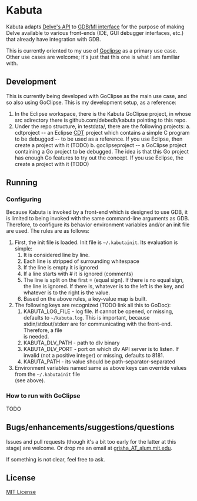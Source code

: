 # Kabuta

Kabuta adapts [Delve's API](https://godoc.org/github.com/derekparker/delve/service/rpc2#RPCServer) to [GDB/MI interface](https://ftp.gnu.org/old-gnu/Manuals/gdb-5.1.1/html_node/gdb_211.html#SEC216) for the purpose of making Delve available to various front-ends (IDE, GUI debugger interfaces, etc.) that already have integration with GDB.

This is currently oriented to my use of [Goclipse](https://goclipse.github.io/) as a primary use case. Other use cases are welcome; it's just that this one is what I am familiar with. 

## Development

This is currently being developed with GoClipse as the main use case, and so also using GoClipse. This is my development setup, as a reference:

 1. In the Eclipse workspace, there is the Kabuta GoClipse project, in whose src sdirectory there is
    github.com/debedb/kabuta pointing to this repo.
 2. Under the repo structure, in testdata/, there are the following projects:
    a. cdtproject -- an Eclipse [CDT](https://eclipse.org/cdt/) project which contains a simple C program   
       to be debugged -- to be used as a reference. If you use Eclipse, then create a project with it 
       (TODO)
    b. goclipseproject -- a GoClipse project containing a Go project to be debugged. The idea is that
       this Go project has enough Go features to try out the concept. If you use Eclipse, the create a
       project with it (TODO)
  
## Running

### Configuring

Because Kabuta is invoked by a front-end which is designed to use GDB, it is limited to being invoked with the same command-line arguments as GDB. Therefore, to configure its behavior environment variables and/or an init file are used. The rules are as follows:

 1. First, the init file is loaded. Init file is `~/.kabutainit`. Its evaluation is simple:
    1. It is considered line by line.
    2. Each line is stripped of surrounding whitespace
    3. If the line is empty it is ignored
    4. If a line starts with # it is ignored (comments)
    5. The line is split on the first = (equal sign). If there is no equal sign, the line is ignored. 
       If there is, whatever is to the left is the key, and whatever is to the right is the value.
    6. Based on the above rules, a key-value map is built. 
 2. The following keys are recognized (TODO link all this to GoDoc):
    1. KABUTA_LOG_FILE - log file. If cannot be opened, or missing, defaults to `~/kabuta.log`. This is
       important, because stdin/stdout/stderr are for communicating with the front-end. Therefore, a file   
       is needed.
    2. KABUTA_DLV_PATH - path to dlv binary
    3. KABUTA_DLV_PORT - port on which dlv API server is to listen. If invalid (not a positive integer) 
       or missing, defaults to 8181.
    4. KABUTA_PATH - its value should be path-separator-separated
  3. Environment variables named same as above keys can override values from the `~/.kabutainit` file  
  (see above).

### How to run with GoClipse

TODO

## Bugs/enhancements/suggestions/questions

Issues and pull requests (though it's a bit too early for the latter at this stage) are welcome. Or drop me an email at [grisha_AT_alum.mit.edu](mailto:grisha@alum.mit.edu).

If something is not clear, feel free to ask.

## License

[MIT License](LICENSE.md)